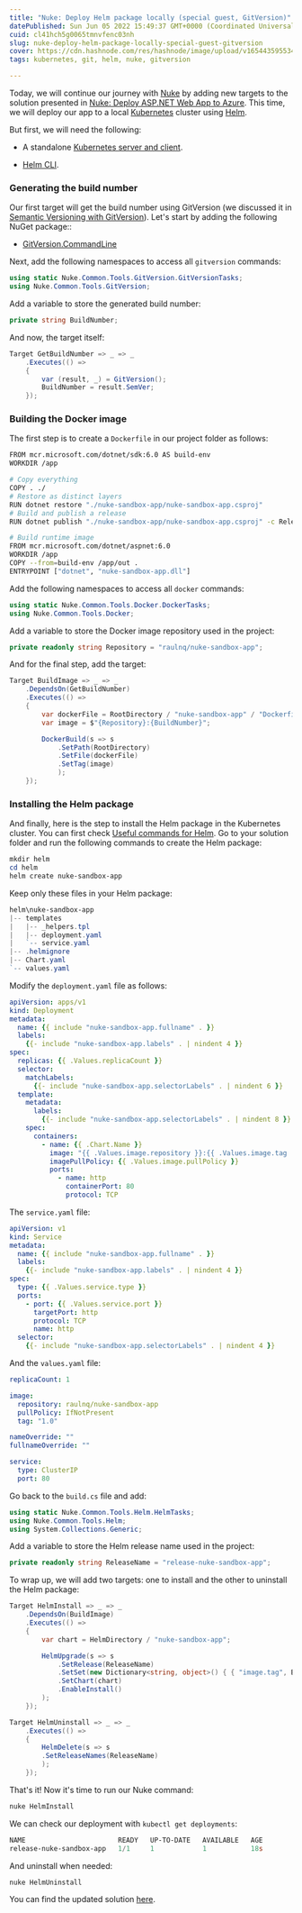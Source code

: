 ```yaml
---
title: "Nuke: Deploy Helm package locally (special guest, GitVersion)"
datePublished: Sun Jun 05 2022 15:49:37 GMT+0000 (Coordinated Universal Time)
cuid: cl41hch5g0065tmnvfenc03nh
slug: nuke-deploy-helm-package-locally-special-guest-gitversion
cover: https://cdn.hashnode.com/res/hashnode/image/upload/v1654435955345/hJjRLqXjS.png
tags: kubernetes, git, helm, nuke, gitversion

---
```


Today, we will continue our journey with [Nuke](https://nuke.build/) by adding new targets to the solution presented in [Nuke: Deploy ASP.NET Web App to Azure](https://blog.raulnq.com/nuke-deploy-asp-net-web-app-to-azure). This time, we will deploy our app to a local [Kubernetes](https://kubernetes.io/) cluster using [Helm](https://helm.sh/).

But first, we will need the following:

* A standalone [Kubernetes server and client](https://docs.docker.com/desktop/kubernetes/).
    
* [Helm CLI](https://helm.sh/docs/intro/install/).
    

### Generating the build number

Our first target will get the build number using GitVersion (we discussed it in [Semantic Versioning with GitVersion](https://blog.raulnq.com/semantic-versioning-with-gitversion-gitflow)). Let's start by adding the following NuGet package::

* [GitVersion.CommandLine](https://www.nuget.org/packages/GitVersion.CommandLine/)
    

Next, add the following namespaces to access all `gitversion` commands:

```csharp
using static Nuke.Common.Tools.GitVersion.GitVersionTasks;
using Nuke.Common.Tools.GitVersion;
```

Add a variable to store the generated build number:

```csharp
private string BuildNumber;
```

And now, the target itself:

```csharp
Target GetBuildNumber => _ => _
    .Executes(() =>
    {
        var (result, _) = GitVersion();
        BuildNumber = result.SemVer;
    });
```

### Building the Docker image

The first step is to create a `Dockerfile` in our project folder as follows:

```bash
FROM mcr.microsoft.com/dotnet/sdk:6.0 AS build-env
WORKDIR /app

# Copy everything
COPY . ./
# Restore as distinct layers
RUN dotnet restore "./nuke-sandbox-app/nuke-sandbox-app.csproj"
# Build and publish a release
RUN dotnet publish "./nuke-sandbox-app/nuke-sandbox-app.csproj" -c Release -o out

# Build runtime image
FROM mcr.microsoft.com/dotnet/aspnet:6.0
WORKDIR /app
COPY --from=build-env /app/out .
ENTRYPOINT ["dotnet", "nuke-sandbox-app.dll"]
```

Add the following namespaces to access all `docker` commands:

```csharp
using static Nuke.Common.Tools.Docker.DockerTasks;
using Nuke.Common.Tools.Docker;
```

Add a variable to store the Docker image repository used in the project:

```csharp
private readonly string Repository = "raulnq/nuke-sandbox-app";
```

And for the final step, add the target:

```csharp
Target BuildImage => _ => _
    .DependsOn(GetBuildNumber)
    .Executes(() =>
    {
        var dockerFile = RootDirectory / "nuke-sandbox-app" / "Dockerfile";
        var image = $"{Repository}:{BuildNumber}";

        DockerBuild(s => s
            .SetPath(RootDirectory)
            .SetFile(dockerFile)
            .SetTag(image)
            );
    });
```

### Installing the Helm package

And finally, here is the step to install the Helm package in the Kubernetes cluster. You can first check [Useful commands for Helm](https://blog.raulnq.com/useful-commands-for-helm). Go to your solution folder and run the following commands to create the Helm package:

```powershell
mkdir helm
cd helm
helm create nuke-sandbox-app
```

Keep only these files in your Helm package:

```powershell
helm\nuke-sandbox-app
|-- templates
|   |-- _helpers.tpl
|   |-- deployment.yaml
|   `-- service.yaml
|-- .helmignore
|-- Chart.yaml
`-- values.yaml
```

Modify the `deployment.yaml` file as follows:

```yaml
apiVersion: apps/v1
kind: Deployment
metadata:
  name: {{ include "nuke-sandbox-app.fullname" . }}
  labels:
    {{- include "nuke-sandbox-app.labels" . | nindent 4 }}
spec:
  replicas: {{ .Values.replicaCount }}
  selector:
    matchLabels:
      {{- include "nuke-sandbox-app.selectorLabels" . | nindent 6 }}
  template:
    metadata:
      labels:
        {{- include "nuke-sandbox-app.selectorLabels" . | nindent 8 }}
    spec:
      containers:
        - name: {{ .Chart.Name }}
          image: "{{ .Values.image.repository }}:{{ .Values.image.tag | default .Chart.AppVersion }}"
          imagePullPolicy: {{ .Values.image.pullPolicy }}
          ports:
            - name: http
              containerPort: 80
              protocol: TCP
```

The `service.yaml` file:

```yaml
apiVersion: v1
kind: Service
metadata:
  name: {{ include "nuke-sandbox-app.fullname" . }}
  labels:
    {{- include "nuke-sandbox-app.labels" . | nindent 4 }}
spec:
  type: {{ .Values.service.type }}
  ports:
    - port: {{ .Values.service.port }}
      targetPort: http
      protocol: TCP
      name: http
  selector:
    {{- include "nuke-sandbox-app.selectorLabels" . | nindent 4 }}
```

And the `values.yaml` file:

```yaml
replicaCount: 1

image:
  repository: raulnq/nuke-sandbox-app
  pullPolicy: IfNotPresent
  tag: "1.0"

nameOverride: ""
fullnameOverride: ""

service:
  type: ClusterIP
  port: 80
```

Go back to the `build.cs` file and add:

```csharp
using static Nuke.Common.Tools.Helm.HelmTasks;
using Nuke.Common.Tools.Helm;
using System.Collections.Generic;
```

Add a variable to store the Helm release name used in the project:

```csharp
private readonly string ReleaseName = "release-nuke-sandbox-app";
```

To wrap up, we will add two targets: one to install and the other to uninstall the Helm package:

```csharp
Target HelmInstall => _ => _
    .DependsOn(BuildImage)
    .Executes(() =>
    {
        var chart = HelmDirectory / "nuke-sandbox-app";

        HelmUpgrade(s => s
            .SetRelease(ReleaseName)
            .SetSet(new Dictionary<string, object>() { { "image.tag", BuildNumber }, { "image.repository", Repository } })
            .SetChart(chart)
            .EnableInstall()
        );
    });

Target HelmUninstall => _ => _
    .Executes(() =>
    {
        HelmDelete(s => s
        .SetReleaseNames(ReleaseName)
        );
    });
```

That's it! Now it's time to run our Nuke command:

```powershell
nuke HelmInstall
```

We can check our deployment with `kubectl get deployments`:

```powershell
NAME                       READY   UP-TO-DATE   AVAILABLE   AGE
release-nuke-sandbox-app   1/1     1            1           18s
```

And uninstall when needed:

```powershell
nuke HelmUninstall
```

You can find the updated solution [here](https://github.com/raulnq/nuke-sandbox/tree/helm).